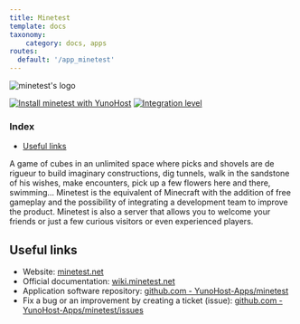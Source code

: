 ```yaml
---
title: Minetest
template: docs
taxonomy:
    category: docs, apps
routes:
  default: '/app_minetest'
---
```


![minetest's logo](image://minetest_logo.svg?resize=,80)

[![Install minetest with YunoHost](https://install-app.yunohost.org/install-with-yunohost.png)](https://install-app.yunohost.org/?app=minetest) [![Integration level](https://dash.yunohost.org/integration/minetest.svg)](https://dash.yunohost.org/appci/app/minetest)

### Index

- [Useful links](#useful-links)

A game of cubes in an unlimited space where picks and shovels are de rigueur to build imaginary constructions, dig tunnels, walk in the sandstone of his wishes, make encounters, pick up a few flowers here and there, swimming...
Minetest is the equivalent of Minecraft with the addition of free gameplay and the possibility of integrating a development team to improve the product.
Minetest is also a server that allows you to welcome your friends or just a few curious visitors or even experienced players.

## Useful links

+ Website: [minetest.net](https://www.minetest.net/)
+ Official documentation: [wiki.minetest.net](https://wiki.minetest.net)
+ Application software repository: [github.com - YunoHost-Apps/minetest](https://github.com/YunoHost-Apps/minetest_ynh)
+ Fix a bug or an improvement by creating a ticket (issue): [github.com - YunoHost-Apps/minetest/issues](https://github.com/YunoHost-Apps/minetest_ynh/issues)
